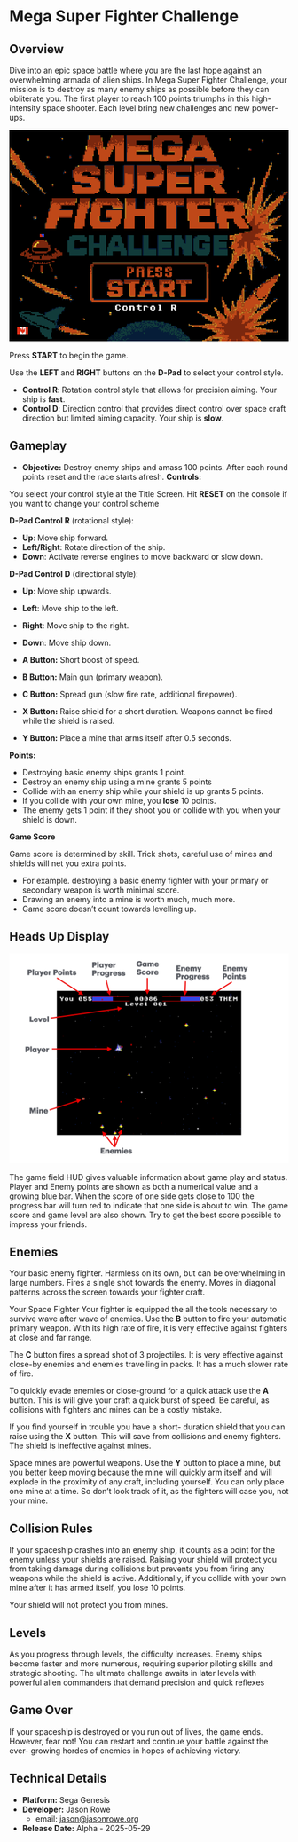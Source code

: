 # Mega Super Fighter Challenge

## Overview
Dive into an epic space battle where you are the
last hope against an overwhelming armada of
alien ships. In Mega Super Fighter Challenge,
your mission is to destroy as many enemy ships
as possible before they can obliterate you. The
first player to reach 100 points triumphs in this
high-intensity space shooter.
Each level bring new challenges and new power-
ups.

![Title Screen](figures/Title_screen.png)

Press **START** to begin the game.

Use the **LEFT** and **RIGHT** buttons on the **D-Pad**
to select your control style.

- **Control R**: Rotation control style that allows
for precision aiming. Your ship is **fast**.
- **Control D**: Direction control that provides
direct control over space craft direction but
limited aiming capacity. Your ship is **slow**.

## Gameplay
- **Objective:** Destroy enemy ships and amass 100 points. After each round points reset and
the race starts afresh.
**Controls:**

You select your control style at the Title Screen.
Hit **RESET** on the console if you want to change
your control scheme

**D-Pad Control R** (rotational style):
- **Up**: Move ship forward.
- **Left/Right**: Rotate direction of the ship.
- **Down**: Activate reverse engines to move
backward or slow down.

**D-Pad Control D** (directional style):
- **Up**: Move ship upwards.
- **Left**: Move ship to the left.
- **Right**: Move ship to the right.
- **Down**: Move ship down.

- **A Button:** Short boost of speed.
- **B Button:** Main gun (primary weapon).
- **C Button:** Spread gun (slow fire rate, additional firepower).
- **X Button:** Raise shield for a short duration. Weapons cannot be fired while the shield is raised.
- **Y Button:** Place a mine that arms itself after 0.5 seconds.

**Points:**
- Destroying basic enemy ships grants 1 point.
- Destroy an enemy ship using a mine grants 5
points
- Collide with an enemy ship while your shield
is up grants 5 points.
- If you collide with your own mine, you **lose** 10
points.
- The enemy gets 1 point if they shoot you or
collide with you when your shield is down.

**Game Score**

Game score is determined by skill. Trick
shots, careful use of mines and shields will net
you extra points.
- For example. destroying a basic enemy fighter
with your primary or secondary weapon is
worth minimal score.
- Drawing an enemy into a mine is worth much,
much more.
- Game score doesn’t count towards levelling
up.

## Heads Up Display ##

![Title Screen](figures/Screen_anotated.png)

The game field HUD gives valuable information
about game play and status. Player and Enemy
points are shown as both a numerical value and a
growing blue bar. When the score of one side
gets close to 100 the progress bar will turn red to
indicate that one side is about to win.
The game score and game level are also shown.
Try to get the best score possible to impress your
friends.

## Enemies ##

Your basic enemy fighter.
Harmless on its own, but
can be overwhelming in
large numbers. Fires a
single shot towards the
enemy. Moves in
diagonal patterns
across the screen towards your
fighter craft.

Your Space Fighter
Your fighter is equipped the
all the tools necessary to
survive wave after wave
of enemies.
Use the **B** button to fire
your automatic primary
weapon. With its high rate of
fire, it is very effective against
fighters at close and far range.

The **C** button fires a spread shot of 3 projectiles.
It is very effective against close-by enemies and
enemies travelling in packs. It has a much slower
rate of fire.

To quickly evade enemies or close-ground for a
quick attack use the **A** button. This is will give
your craft a quick burst of speed. Be careful, as
collisions with fighters and mines can be a costly
mistake.

If you find yourself in trouble you have a short-
duration shield that you can raise using the **X**
button. This will save from collisions and enemy
fighters. The shield is ineffective against mines.

Space mines are powerful weapons. Use the **Y**
button to place a mine, but you better keep
moving because the mine will quickly arm itself
and will explode in the proximity of any craft,
including yourself. You can only place one mine
at a time. So don’t look track of it, as the fighters
will case you, not your mine.

## Collision Rules
If your spaceship crashes into an enemy ship, it
counts as a point for the enemy unless your
shields are raised. Raising your shield will protect
you from taking damage during collisions but
prevents you from firing any weapons while the
shield is active. Additionally, if you collide with
your own mine after it has armed itself, you lose
10 points.

Your shield will not protect you from mines.

## Levels
As you progress through levels, the difficulty
increases. Enemy ships become faster and more
numerous, requiring superior piloting skills and
strategic shooting. The ultimate challenge awaits
in later levels with powerful alien commanders
that demand precision and quick reflexes

## Game Over
If your spaceship is destroyed or you run out of
lives, the game ends. However, fear not! You can
restart and continue your battle against the ever-
growing hordes of enemies in hopes of achieving
victory.

## Technical Details
- **Platform:** Sega Genesis
- **Developer:** Jason Rowe
  - email: jason@jasonrowe.org
- **Release Date:** Alpha - 2025-05-29

